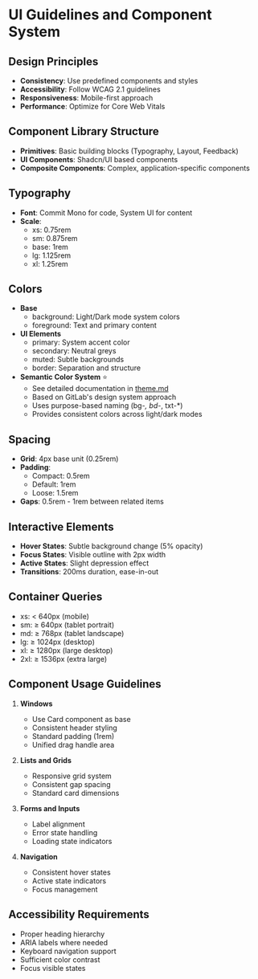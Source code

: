 # UI Guidelines and Component System

## Design Principles
- **Consistency**: Use predefined components and styles
- **Accessibility**: Follow WCAG 2.1 guidelines
- **Responsiveness**: Mobile-first approach
- **Performance**: Optimize for Core Web Vitals

## Component Library Structure
- **Primitives**: Basic building blocks (Typography, Layout, Feedback)
- **UI Components**: Shadcn/UI based components
- **Composite Components**: Complex, application-specific components

## Typography
- **Font**: Commit Mono for code, System UI for content
- **Scale**:
  - xs: 0.75rem
  - sm: 0.875rem
  - base: 1rem
  - lg: 1.125rem
  - xl: 1.25rem

## Colors
- **Base**
  - background: Light/Dark mode system colors
  - foreground: Text and primary content
- **UI Elements**
  - primary: System accent color
  - secondary: Neutral greys
  - muted: Subtle backgrounds
  - border: Separation and structure
- **Semantic Color System** ⭐
  - See detailed documentation in [theme.md](theme.md)
  - Based on GitLab's design system approach
  - Uses purpose-based naming (bg-*, bd-*, txt-*)
  - Provides consistent colors across light/dark modes

## Spacing
- **Grid**: 4px base unit (0.25rem)
- **Padding**:
  - Compact: 0.5rem
  - Default: 1rem
  - Loose: 1.5rem
- **Gaps**: 0.5rem - 1rem between related items

## Interactive Elements
- **Hover States**: Subtle background change (5% opacity)
- **Focus States**: Visible outline with 2px width
- **Active States**: Slight depression effect
- **Transitions**: 200ms duration, ease-in-out

## Container Queries
- xs: < 640px (mobile)
- sm: ≥ 640px (tablet portrait)
- md: ≥ 768px (tablet landscape)
- lg: ≥ 1024px (desktop)
- xl: ≥ 1280px (large desktop)
- 2xl: ≥ 1536px (extra large)

## Component Usage Guidelines
1. **Windows**
   - Use Card component as base
   - Consistent header styling
   - Standard padding (1rem)
   - Unified drag handle area

2. **Lists and Grids**
   - Responsive grid system
   - Consistent gap spacing
   - Standard card dimensions

3. **Forms and Inputs**
   - Label alignment
   - Error state handling
   - Loading state indicators

4. **Navigation**
   - Consistent hover states
   - Active state indicators
   - Focus management

## Accessibility Requirements
- Proper heading hierarchy
- ARIA labels where needed
- Keyboard navigation support
- Sufficient color contrast
- Focus visible states